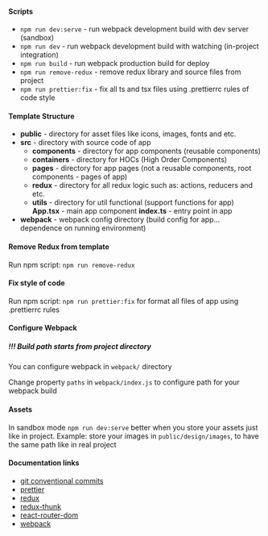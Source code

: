 #### Scripts

- `npm run dev:serve` - run webpack development build with dev server (sandbox)
- `npm run dev` - run webpack development build with watching (in-project integration)
- `npm run build` - run webpack production build for deploy
- `npm run remove-redux` - remove redux library and source files from project
- `npm run prettier:fix` - fix all ts and tsx files using .prettierrc rules of code style

#### Template Structure

* **public** - directory for asset files like icons, images, fonts and etc.
* **src** - directory with source code of app
  * **components** - directory for app components (reusable components)
  * **containers** - directory for HOCs (High Order Components)
  * **pages** - directory for app pages (not a reusable components, root components - pages of app)
  * **redux** - directory for all redux logic such as: actions, reducers and etc.
  * **utils** - directory for util functional (support functions for app)
  **App.tsx** - main app component
  **index.ts** - entry point in app
* **webpack** - webpack config directory (build config for app... dependence on running environment)

#### Remove Redux from template

Run npm script: `npm run remove-redux`

#### Fix style of code

Run npm script: `npm run prettier:fix` for format all files of app using .prettierrc rules

#### Configure Webpack

##### !!! Build path starts from project directory

You can configure webpack in `webpack/` directory

Change property `paths` in `webpack/index.js` to configure path for your webpack build

#### Assets

In sandbox mode `npm run dev:serve` better when you store your assets just like in project. Example: store your images in `public/design/images`, to have the same path like in real project

#### Documentation links

* [git conventional commits](https://www.conventionalcommits.org/en/v1.0.0/)
* [prettier](https://prettier.io)
* [redux](https://redux.js.org/introduction/getting-started)
* [redux-thunk](https://github.com/reduxjs/redux-thunk)
* [react-router-dom](https://reacttraining.com/react-router/web/guides/quick-start)
* [webpack](https://webpack.js.org/concepts/)
